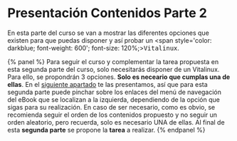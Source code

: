 # Presentación Contenidos Parte 2

En esta parte del curso se van a mostrar las diferentes opciones que existen para que puedas disponer y así probar un <span style='color: darkblue; font-weight: 600'; font-size: 120%;><tt>Vitalinux</tt></span>.

{% panel %}
Para seguir el curso y complementar la tarea propuesta en esta segunda parte del curso, solo necesitarás disponer de un Vitalinux. Para ello, se propondrán 3 opciones. <b>Solo es neceario que cumplas una de ellas</b>. En el [siguiente apartado](Parte_2-Como_probar_vitalinux.md) te las presentamos, así que para esta segunda parte puede pinchar sobre los enlaces del menú de navegación del eBook que se localizan a la izquierda, dependiendo de la opción que sigas para su realización.  En caso de ser necesario, como es obvio, se recomienda seguir el orden de los contenidos propuesto y no seguir un orden aleatorio, pero recuerda, solo es necesario UNA de ellas. Al final de esta <b>segunda parte</b> se propone la **tarea** a realizar.
{% endpanel %}

